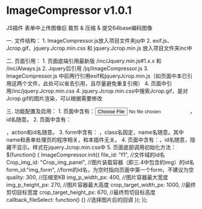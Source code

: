 # ImageCompressor v1.0.1
JS插件
表单中上传图像后 裁剪 & 压缩 & 提交64base编码图像

一. 文件结构：
	1. ImageCompressor.js放入项目文件夹jq中
	2. exif.js、Jcrop.gif、jquery.Jcrop.min.css 和 jquery.Jcrop.min.js 放入项目文件夹inc中

二. 页面引用：
	1. 页面底端引用最新版 /inc/Jquery.min.js#1.x.x 和 /inc/Always.js
	2. Jquery后引用 /jq/ImageCompressor.js
	3. ImageCompressor.js 中前两行引用exif和jqueryJcrop.min.js（如页面中本已引用这两个文件，此处可以省去引用，且尽量避免重复引用）
	4. 页面<head>中引用/inc/jquery.Jcrop.min.css
	4. jquery.Jcrop.min.css中搜索Jcrop.gif，是对Jcrop.gif的图片渲染，可以根据需要修改

三. 功能配置及启用：
	1. 页面中含有：<input type="file" id="f1" />，id名随意。
	2. 页面中含有：<form action="/show" id="img_form" enctype="application/x-www-form-urlencoded" method="post" onsubmit="return ImageCompressor.canBePost">，action和id名随意。
	3. form中含有：<input type="hidden" class="img64" name="img64" /> <input type="hidden" class="ext" name="ext" />，class名固定，name名随意。其中name和表单处理页的程序相关，和本插件无关。
	4. 页面中含有：<img id="Crop_img_panel" />，id名随意，隐藏不显示。样式在jquery.Jcrop.min.css中
	5. 页面底部调用初始化方法：
		$(function() {
	        ImageCompressor.init({
	            file_id: "f1",	//文件域的id名
	            Crop_img_id: "Crop_img_panel",	//图片装载容器（即三.4中包含的img）的id名
	            form_id:"img_form",	//form的id名，为空时指向页面中第一个form，不建议为空
	            quality: 300, //压缩至KB
	            img_p_width_px: 400, //图片容器最大宽度
	            img_p_height_px: 270, //图片容器最大高度
	            crop_target_width_px: 1000, //最终剪切目标宽度
	            crop_target_height_px: 670, //最终剪切目标高度
	            callback_fileSelect: function() {} //选择图片后的回调
	        });
	    });